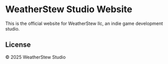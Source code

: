 # WeatherStew Studio Website

This is the official website for WeatherStew llc, an indie game development studio.

## License

© 2025 WeatherStew Studio 